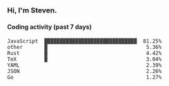 ### Hi, I'm Steven.

#### Coding activity (past 7 days)
```
JavaScript  ▓▓▓▓▓▓▓▓▓▓▓▓▓▓▓▓▓▓▓▓▓▓▓▓▓▓▓▓▓▓  81.25%
other       ▓                                5.36%
Rust        ▓                                4.42%
TeX         ▓                                3.04%
YAML                                         2.39%
JSON                                         2.26%
Go                                           1.27%
```
